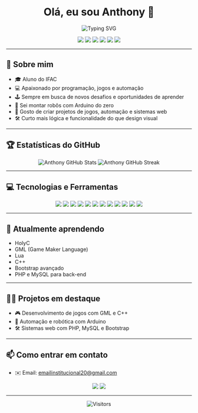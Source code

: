<h1 align="center">Olá, eu sou Anthony 👋</h1>

<p align="center">
  <img src="https://readme-typing-svg.herokuapp.com?font=Fira+Code&size=22&duration=3000&pause=1000&center=true&vCenter=true&width=435&lines=Desenvolvedor+Full+Stack;Back-end+e+Front-end;Especialista+em+Bootstrap;Bem-vindo+ao+meu+GitHub!" alt="Typing SVG" />
</p>

<p align="center">
  <img src="https://img.shields.io/badge/Full%20Stack-blue?style=for-the-badge" />
  <img src="https://img.shields.io/badge/Back%20End-black?style=for-the-badge" />
  <img src="https://img.shields.io/badge/Front%20End-purple?style=for-the-badge" />
  <img src="https://img.shields.io/badge/Bootstrap-563D7C?style=for-the-badge&logo=bootstrap&logoColor=white"/>
  <img src="https://img.shields.io/badge/Games-red?style=for-the-badge" />
  <img src="https://img.shields.io/badge/Arduino-green?style=for-the-badge" />
</p>

---

## 🚀 Sobre mim

- 🎓 Aluno do IFAC
- 💻 Apaixonado por programação, jogos e automação
- 🕹️ Sempre em busca de novos desafios e oportunidades de aprender
- 🤖 Sei montar robôs com Arduino do zero
- 🧩 Gosto de criar projetos de jogos, automação e sistemas web
- 🛠️ Curto mais lógica e funcionalidade do que design visual

---

## 🏆 Estatísticas do GitHub

<p align="center">
  <img src="https://github-readme-stats.vercel.app/api?username=anthony-gg1&show_icons=true&theme=radical" alt="Anthony GitHub Stats" />
  <img src="https://github-readme-streak-stats.herokuapp.com/?user=anthony-gg1&theme=radical" alt="Anthony GitHub Streak" />
</p>

---

## 💻 Tecnologias e Ferramentas

<div align="center">
  <img src="https://img.shields.io/badge/C++-00599C?style=for-the-badge&logo=cplusplus&logoColor=white"/>
  <img src="https://img.shields.io/badge/PHP-777BB4?style=for-the-badge&logo=php&logoColor=white"/>
  <img src="https://img.shields.io/badge/C-00599C?style=for-the-badge&logo=c&logoColor=white"/>
  <img src="https://img.shields.io/badge/HTML5-E34F26?style=for-the-badge&logo=html5&logoColor=white"/>
  <img src="https://img.shields.io/badge/CSS3-1572B6?style=for-the-badge&logo=css3&logoColor=white"/>
  <img src="https://img.shields.io/badge/Bootstrap-563D7C?style=for-the-badge&logo=bootstrap&logoColor=white"/>
  <img src="https://img.shields.io/badge/TypeScript-007ACC?style=for-the-badge&logo=typescript&logoColor=white"/>
  <img src="https://img.shields.io/badge/MySQL-4479A1?style=for-the-badge&logo=mysql&logoColor=white"/>
  <img src="https://img.shields.io/badge/GML-8FBC8F?style=for-the-badge"/>
  <img src="https://img.shields.io/badge/Java-007396?style=for-the-badge&logo=java&logoColor=white"/>
  <img src="https://img.shields.io/badge/Lua-2C2D72?style=for-the-badge&logo=lua&logoColor=white"/>
  <img src="https://img.shields.io/badge/HolyC-000000?style=for-the-badge"/>
</div>

---

## 🌱 Atualmente aprendendo

- HolyC
- GML (Game Maker Language)
- Lua
- C++
- Bootstrap avançado
- PHP e MySQL para back-end

---

## 👨‍💻 Projetos em destaque

- 🎮 Desenvolvimento de jogos com GML e C++
- 🤖 Automação e robótica com Arduino
- 🛠️ Sistemas web com PHP, MySQL e Bootstrap

---

## 📫 Como entrar em contato

- ✉️ Email: emailinstitucional20@gmail.com

<p align="center">
  <a href="https://www.linkedin.com/in/seu-linkedin"><img src="https://img.shields.io/badge/LinkedIn-blue?style=for-the-badge&logo=linkedin&logoColor=white" /></a>
  <a href="mailto:emailinstitucional20@gmail.com"><img src="https://img.shields.io/badge/Gmail-red?style=for-the-badge&logo=gmail&logoColor=white" /></a>
</p>

---

<p align="center">
  <img src="https://visitor-badge.laobi.icu/badge?page_id=anthony-gg1" alt="Visitors" />
</p>

